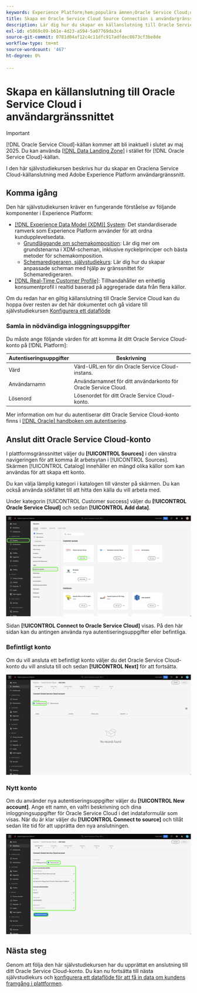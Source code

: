 ```yaml
---
keywords: Experience Platform;hem;populära ämnen;Oracle Service Cloud;oracle service cloud
title: Skapa en Oracle Service Cloud Source Connection i användargränssnittet
description: Lär dig hur du skapar en källanslutning till Oracle Service Cloud med hjälp av Adobe Experience Platform användargränssnitt.
exl-id: e5869c09-b61e-4d23-a594-5a07769da3c4
source-git-commit: 0781d04af12c4c11dfc917adfdec8673cf3be8de
workflow-type: tm+mt
source-wordcount: '467'
ht-degree: 0%

---
```


# Skapa en källanslutning till Oracle Service Cloud i användargränssnittet

>[!IMPORTANT]
>
>[!DNL Oracle Service Cloud]-källan kommer att bli inaktuell i slutet av maj 2025. Du kan använda [[!DNL Data Landing Zone]](../cloud-storage/data-landing-zone.md) i stället för [!DNL Oracle Service Cloud]-källan.

I den här självstudiekursen beskrivs hur du skapar en Oraclena Service Cloud-källanslutning med Adobe Experience Platform användargränssnitt.

## Komma igång

Den här självstudiekursen kräver en fungerande förståelse av följande komponenter i Experience Platform:

* [[!DNL Experience Data Model (XDM)] System](../../../../../xdm/home.md): Det standardiserade ramverk som Experience Platform använder för att ordna kundupplevelsedata.
   * [Grundläggande om schemakomposition](../../../../../xdm/schema/composition.md): Lär dig mer om grundstenarna i XDM-scheman, inklusive nyckelprinciper och bästa metoder för schemakomposition.
   * [Schemaredigeraren, självstudiekurs](../../../../../xdm/tutorials/create-schema-ui.md): Lär dig hur du skapar anpassade scheman med hjälp av gränssnittet för Schemaredigeraren.
* [[!DNL Real-Time Customer Profile]](../../../../../profile/home.md): Tillhandahåller en enhetlig konsumentprofil i realtid baserad på aggregerade data från flera källor.

Om du redan har en giltig källanslutning till Oracle Service Cloud kan du hoppa över resten av det här dokumentet och gå vidare till självstudiekursen [Konfigurera ett dataflöde](../../dataflow/customer-success.md)

### Samla in nödvändiga inloggningsuppgifter

Du måste ange följande värden för att komma åt ditt Oracle Service Cloud-konto på [!DNL Platform]:

| Autentiseringsuppgifter | Beskrivning |
| ---------- | ----------- |
| Värd | Värd-URL:en för din Oracle Service Cloud-instans. |
| Användarnamn | Användarnamnet för ditt användarkonto för Oracle Service Cloud. |
| Lösenord | Lösenordet för ditt Oracle Service Cloud-konto. |

Mer information om hur du autentiserar ditt Oracle Service Cloud-konto finns i [[!DNL Oracle] handboken om autentisering](https://docs.oracle.com/en/cloud/saas/b2c-service/20c/cxska/OKCS_Authenticate_and_Authorize.html).

## Anslut ditt Oracle Service Cloud-konto

I plattformsgränssnittet väljer du **[!UICONTROL Sources]** i den vänstra navigeringen för att komma åt arbetsytan i [!UICONTROL Sources]. Skärmen [!UICONTROL Catalog] innehåller en mängd olika källor som kan användas för att skapa ett konto.

Du kan välja lämplig kategori i katalogen till vänster på skärmen. Du kan också använda sökfältet till att hitta den källa du vill arbeta med.

Under kategorin [!UICONTROL Customer success] väljer du **[!UICONTROL Oracle Service Cloud]** och sedan **[!UICONTROL Add data]**.

![Källkatalogen med Oracle Service Cloud-källan är markerad.](../../../../images/tutorials/create/oracle-service-cloud/catalog.png)

Sidan **[!UICONTROL Connect to Oracle Service Cloud]** visas. På den här sidan kan du antingen använda nya autentiseringsuppgifter eller befintliga.

### Befintligt konto

Om du vill ansluta ett befintligt konto väljer du det Oracle Service Cloud-konto du vill ansluta till och sedan **[!UICONTROL Next]** för att fortsätta.

![Det befintliga kontogränssnittet.](../../../../images/tutorials/create/oracle-service-cloud/existing.png)

### Nytt konto

Om du använder nya autentiseringsuppgifter väljer du **[!UICONTROL New account]**. Ange ett namn, en valfri beskrivning och dina inloggningsuppgifter för Oracle Service Cloud i det indataformulär som visas. När du är klar väljer du **[!UICONTROL Connect to source]** och tillåt sedan lite tid för att upprätta den nya anslutningen.

![Det nya kontogränssnittet med platshållarvärden för.](../../../../images/tutorials/create/oracle-service-cloud/new.png)

## Nästa steg

Genom att följa den här självstudiekursen har du upprättat en anslutning till ditt Oracle Service Cloud-konto. Du kan nu fortsätta till nästa självstudiekurs och [konfigurera ett dataflöde för att få in data om kundens framgång i plattformen](../../dataflow/crm.md).
